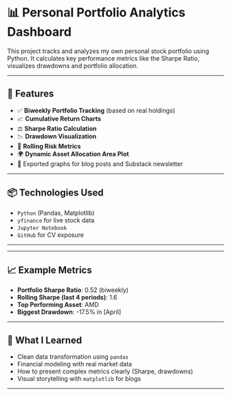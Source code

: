 # 📊 Personal Portfolio Analytics Dashboard

This project tracks and analyzes my own personal stock portfolio using Python. It calculates key performance metrics like the Sharpe Ratio, visualizes drawdowns and portfolio allocation.

---

## 🚀 Features

- ✅ **Biweekly Portfolio Tracking** (based on real holdings)
- 📈 **Cumulative Return Charts**
- ⚖️ **Sharpe Ratio Calculation**
- 📉 **Drawdown Visualization**
- 🧠 **Rolling Risk Metrics**
- 🌍 **Dynamic Asset Allocation Area Plot**
- 📝 Exported graphs for blog posts and Substack newsletter

---

## 📦 Technologies Used

- `Python` (Pandas, Matplotlib)
- `yfinance` for live stock data
- `Jupyter Notebook`
- `GitHub` for CV exposure

---

---

## 📈 Example Metrics

- **Portfolio Sharpe Ratio**: 0.52 (biweekly)
- **Rolling Sharpe (last 4 periods)**: 1.6
- **Top Performing Asset**: AMD
- **Biggest Drawdown**: -17.5% in [April]

---

## 🧠 What I Learned

- Clean data transformation using `pandas`
- Financial modeling with real market data
- How to present complex metrics clearly (Sharpe, drawdowns)
- Visual storytelling with `matplotlib` for blogs

---


